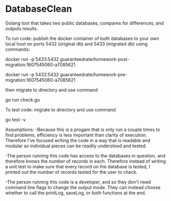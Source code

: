 # DatabaseClean
Golang tool that takes two public databases, compares for differences, and outputs results.


To run code:
publish the docker container of both databases to your own local host on ports 5432 (original db) and 5433 (migrated db) using commands:

docker run -p 5433:5432 guaranteedrate/homework-post-migration:1607545060-a7085621

docker run -p 5432:5432 guaranteedrate/homework-pre-migration:1607545060-a7085621

then migrate to directory and use command

go run check.go

To test code:
migrate to directory and use command

go test -v

Assumptions:
-Because this is a progam that is only run a couple times to find problems, efficiency is less important than clarity of execution.
Therefore I've focused writing the code in a way that is readable and modular so individual pieces can be readily understood and tested.

-The person running this code has access to the databases in question, and therefore knows the number of records in each.
Therefore instead of writing a unit test to make sure that every record on the database is tested, I printed out the number of records tested
for the user to check.

-The person running this code is a developer, and so they don't need command line flags to change the output mode. They can instead choose whether to
call the printLog, saveLog, or both functions at the end.
